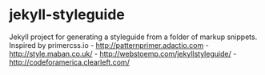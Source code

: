 # jekyll-styleguide
Jekyll project for generating a styleguide from a folder of markup snippets. Inspired by primercss.io - http://patternprimer.adactio.com - http://style.maban.co.uk/ - http://webstoemp.com/jekyllstyleguide/ - http://codeforamerica.clearleft.com/
